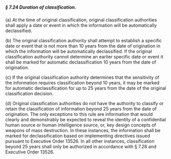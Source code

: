 ##### § 7.24 Duration of classification. #####

(a) At the time of original classification, original classification authorities shall apply a date or event in which the information will be automatically declassified.

(b) The original classification authority shall attempt to establish a specific date or event that is not more than 10 years from the date of origination in which the information will be automatically declassified. If the original classification authority cannot determine an earlier specific date or event it shall be marked for automatic declassification 10 years from the date of origination.

(c) If the original classification authority determines that the sensitivity of the information requires classification beyond 10 years, it may be marked for automatic declassification for up to 25 years from the date of the original classification decision.

(d) Original classification authorities do not have the authority to classify or retain the classification of information beyond 25 years from the date of origination. The only exceptions to this rule are information that would clearly and demonstrably be expected to reveal the identity of a confidential human source or human intelligence source, or, key design concepts of weapons of mass destruction. In these instances, the information shall be marked for declassification based on implementing directives issued pursuant to Executive Order 13526. In all other instances, classification beyond 25 years shall only be authorized in accordance with § 7.28 and Executive Order 13526.